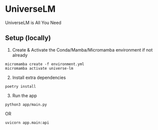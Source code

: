 # UniverseLM

UniverseLM is All You Need

## Setup (locally)

1. Create & Activate the Conda/Mamba/Micromamba environment if not already

```
micromamba create -f environment.yml
micromamba activate universe-lm
```

2. Install extra dependencies

```
poetry install
```

3. Run the app

```
python3 app/main.py
```

OR

```
uvicorn app.main:api
```
